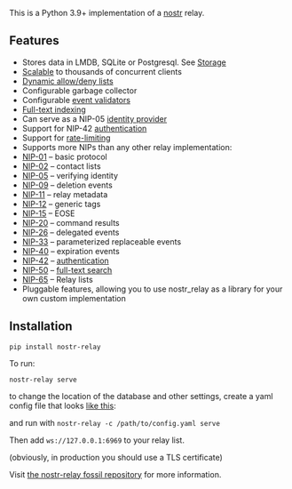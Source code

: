 This is a Python 3.9+ implementation of a [nostr](https://github.com/nostr-protocol/nostr) relay.

## Features

* Stores data in LMDB, SQLite or Postgresql. See [Storage](https://code.pobblelabs.org/fossil/nostr_relay/doc/tip/docs/storage.md)
* [Scalable](https://code.pobblelabs.org/fossil/nostr_relay/doc/tip/docs/performance.md) to thousands of concurrent clients
* [Dynamic allow/deny lists](https://code.pobblelabs.org/fossil/nostr_relay/doc/tip/docs/dynamic_lists.md)
* Configurable garbage collector
* Configurable [event validators](https://code.pobblelabs.org/fossil/nostr_relay/doc/tip/docs/storage.md)
* [Full-text indexing](https://code.pobblelabs.org/fossil/nostr_relay/doc/tip/docs/fulltext.md)
* Can serve as a NIP-05 [identity provider](https://code.pobblelabs.org/fossil/nostr_relay/wiki?name=idp)
* Support for NIP-42 [authentication](https://code.pobblelabs.org/fossil/nostr_relay/doc/tip/docs/authentication.md)
* Support for [rate-limiting](https://code.pobblelabs.org/fossil/nostr_relay/doc/tip/docs/rate_limits.md)
* Supports more NIPs than any other relay implementation:
 * [NIP-01](https://github.com/nostr-protocol/nips/blob/master/01.md) – basic protocol
 * [NIP-02](https://github.com/nostr-protocol/nips/blob/master/02.md) – contact lists
 * [NIP-05](https://github.com/nostr-protocol/nips/blob/master/05.md) – verifying identity
 * [NIP-09](https://github.com/nostr-protocol/nips/blob/master/09.md) – deletion events
 * [NIP-11](https://github.com/nostr-protocol/nips/blob/master/11.md) – relay metadata
 * [NIP-12](https://github.com/nostr-protocol/nips/blob/master/12.md) – generic tags
 * [NIP-15](https://github.com/nostr-protocol/nips/blob/master/15.md) – EOSE
 * [NIP-20](https://github.com/nostr-protocol/nips/blob/master/20.md) – command results
 * [NIP-26](https://github.com/nostr-protocol/nips/blob/master/26.md) – delegated events
 * [NIP-33](https://github.com/nostr-protocol/nips/blob/master/33.md) – parameterized replaceable events
 * [NIP-40](https://github.com/nostr-protocol/nips/blob/master/40.md) – expiration events
 * [NIP-42](https://github.com/nostr-protocol/nips/blob/master/42.md) – [authentication](https://code.pobblelabs.org/fossil/nostr_relay/doc/tip/docs/authentication.md)
 * [NIP-50](https://github.com/nostr-protocol/nips/blob/master/50.md) – [full-text search](https://code.pobblelabs.org/fossil/nostr_relay/doc/tip/docs/fulltext.md)
 * [NIP-65](https://github.com/nostr-protocol/nips/blob/master/65.md) – Relay lists
* Pluggable features, allowing you to use nostr_relay as a library for your own custom implementation


## Installation

`pip install nostr-relay`

To run:

`nostr-relay serve`

to change the location of the database and other settings, create a yaml config file that looks [like this](https://code.pobblelabs.org/fossil/nostr_relay/file?name=nostr_relay/config.yaml):

and run with `nostr-relay -c /path/to/config.yaml serve`


Then add `ws://127.0.0.1:6969` to your relay list.

(obviously, in production you should use a TLS certificate)

Visit [the nostr-relay fossil repository](https://code.pobblelabs.org/fossil/nostr_relay) for more information.

